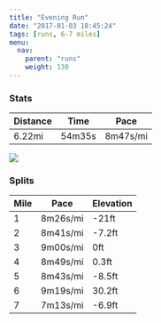 ```yaml
---
title: "Evening Run"
date: "2017-01-03 18:45:24"
tags: [runs, 6-7 miles]
menu:
  nav:
    parent: "runs"
    weight: 130
---
```


### Stats

| Distance | Time | Pace |
|----------|------|------|
|6.22mi|54m35s|8m47s/mi|

<img src='https://maps.googleapis.com/maps/api/staticmap?maptype=roadmap&path=enc:yyjeIjevLsIWaCzh@E`GxBv@mAz@BvC~EzT~JbTVzHlCvI|CbEvG|BfInO`ItXhFla@s@aAj@~l@gBfd@hAlXbI|ZxMvPwDwBaL{QaGk_@Ouc@|BcXw@}d@n@|AyFo`@_Jk\kJ{NiDYgFwGyDwXiHkKgGqY`AyCcBwAt@sBXsl@hJ[&key=AIzaSyC1MId7bFpkLXNAaYhBSTb8jLyiSqzbDtM&size=800x800&markers=color:yellow|label:S|53.47245,-2.2487&markers=color:green|label:F|53.47264,-2.2483300000000006'>

### Splits

| Mile | Pace | Elevation |
|------|------|-----------|
|1|8m26s/mi|-21ft|
|2|8m41s/mi|-7.2ft|
|3|9m00s/mi|0ft|
|4|8m49s/mi|0.3ft|
|5|8m43s/mi|-8.5ft|
|6|9m19s/mi|30.2ft|
|7|7m13s/mi|-6.9ft|
